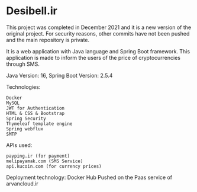 # Desibell.ir

This project was completed in December 2021 and it is a new version of the original project. For security reasons, other commits have not been pushed and the main repository is private.

It is a web application with Java language and Spring Boot framework. This application is made to inform the users of the price of cryptocurrencies through SMS.

Java Version: 16, Spring Boot Version: 2.5.4

Technologies:

    Docker
    MySQL
    JWT for Authentication
    HTML & CSS & Bootstrap
    Spring Security
    Thymeleaf template engine
    Spring webflux
    SMTP

APIs used:

    payping.ir (for payment)
    melipayamak.com (SMS Service)
    api.kucoin.com (for currency prices)

Deployment technology:
    Docker Hub
    Pushed on the Paas service of arvancloud.ir

